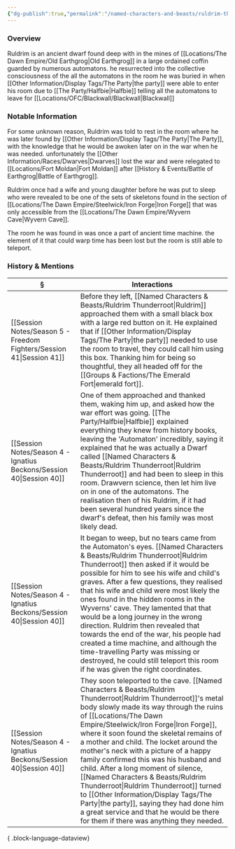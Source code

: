 ```yaml
---
{"dg-publish":true,"permalink":"/named-characters-and-beasts/ruldrim-thunderroot/","tags":["NPC"],"updated":"2025-08-11T11:53:32.058+01:00"}
---
```


### Overview
Ruldrim is an ancient dwarf found deep with in the mines of [[Locations/The Dawn Empire/Old Earthgrog\|Old Earthgrog]] in a large ordained coffin guarded by numerous automatons. he resurrected into the collective consciousness of the all the automatons in the room he was buried in when [[Other Information/Display Tags/The Party\|the party]] were able to enter his room due to [[The Party/Halfbie\|Halfbie]] telling all the automatons to leave for [[Locations/OFC/Blackwall/Blackwall\|Blackwall]]

### Notable Information
For some unknown reason, Ruldrim was told to rest in the room where he was later found by [[Other Information/Display Tags/The Party\|The Party]], with the knowledge that he would be awoken later on in the war when he was needed. unfortunately the [[Other Information/Races/Dwarves\|Dwarves]] lost the war and were relegated  to [[Locations/Fort Moldan\|Fort Moldan]] after [[History & Events/Battle of Earthgrog\|Battle of Earthgrog]]. 

Ruldrim once had a wife and young daughter before he was put to sleep who were revealed to be one of the sets of skeletons found in the section of [[Locations/The Dawn Empire/Steelwick/Iron Forge\|Iron Forge]] that was only accessible from the [[Locations/The Dawn Empire/Wyvern Cave\|Wyvern Cave]]. 

The room he was found in was once a part of ancient time machine. the element of it that could warp time has been lost but the room is still able to teleport. 

### History & Mentions
| §                                                                       | Interactions                                                                                                                                                                                                                                                                                                                                                                                                                                                                                                                                                                                                                 |
| ----------------------------------------------------------------------- | ---------------------------------------------------------------------------------------------------------------------------------------------------------------------------------------------------------------------------------------------------------------------------------------------------------------------------------------------------------------------------------------------------------------------------------------------------------------------------------------------------------------------------------------------------------------------------------------------------------------------------- |
| [[Session Notes/Season 5 - Freedom Fighters/Session 41\|Session 41]] | Before they left, [[Named Characters & Beasts/Ruldrim Thunderroot\|Ruldrim]] approached them with a small black box with a large red button on it. He explained that if [[Other Information/Display Tags/The Party\|the party]] needed to use the room to travel, they could call him using this box. Thanking him for being so thoughtful, they all headed off for the [[Groups & Factions/The Emerald Fort\|emerald fort]].                                                                                                                                                                                                                                                                                      |
| [[Session Notes/Season 4 - Ignatius Beckons/Session 40\|Session 40]] | One of them approached and thanked them, waking him up, and asked how the war effort was going. [[The Party/Halfbie\|Halfbie]] explained everything they knew from history books, leaving the 'Automaton' incredibly, saying it explained that he was actually a Dwarf called [[Named Characters & Beasts/Ruldrim Thunderroot\|Ruldrim Thunderroot]] and had been to sleep in this room. Drawvern science, then let him live on in one of the automatons. The realisation then of his Ruldrim, if it had been several hundred years since the dwarf's defeat, then his family was most likely dead.                                                                                            |
| [[Session Notes/Season 4 - Ignatius Beckons/Session 40\|Session 40]] | It began to weep, but no tears came from the Automaton's eyes. [[Named Characters & Beasts/Ruldrim Thunderroot\|Ruldrim Thunderroot]] then asked if it would be possible for him to see his wife and child's graves. After a few questions, they realised that his wife and child were most likely the ones found in the hidden rooms in the Wyverns' cave. They lamented that that would be a long journey in the wrong direction. Ruldrim then revealed that towards the end of the war, his people had created a time machine, and although the time-travelling Party was missing or destroyed, he could still teleport this room if he was given the right coordinates. |
| [[Session Notes/Season 4 - Ignatius Beckons/Session 40\|Session 40]] | They soon teleported to the cave. [[Named Characters & Beasts/Ruldrim Thunderroot\|Ruldrim Thunderroot]]'s metal body slowly made its way through the ruins of [[Locations/The Dawn Empire/Steelwick/Iron Forge\|Iron Forge]], where it soon found the skeletal remains of a mother and child. The locket around the mother's neck with a picture of a happy family confirmed this was his husband and child. After a long moment of silence, [[Named Characters & Beasts/Ruldrim Thunderroot\|Ruldrim Thunderroot]] turned to [[Other Information/Display Tags/The Party\|the party]], saying they had done him a great service and that he would be there for them if there was anything they needed.                                                                                                              |

{ .block-language-dataview}
